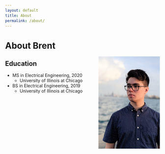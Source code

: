 ```yaml
---
layout: default
title: About
permalink: /about/
---
```


# About Brent

<img class="about-pic" align="right" src="/assets/img/profilepicture.jpg" width="200">

## Education
* MS in Electrical Engineering, 2020
  * University of Illinois at Chicago
* BS in Electrical Engineering, 2019
  * University of Illinois at Chicago

